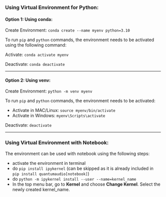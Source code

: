 ### Using Virtual Environment for Python:

#### Option 1: Using conda:
Create Environment: ```conda create --name myenv python=3.10``` <br>

To run `pip` and `python` commands, the environment needs to be activated using the following command: <br>


Activate:  ```conda activate myenv``` <br>

Deactivate: ```conda deactivate```

---

#### Option 2: Using venv:
Create Environment: ```python -m venv myenv``` <br>

To run `pip` and `python` commands, the environment needs to be activated:
  - Activate in MAC/Linux: ```source myenv/bin/activate``` <br>
  - Activate in Windows:  ```myenv\Scripts\activate```

Deactivate: ```deactivate```

---

### Using Virtual Environment with Notebook:
The environment can be used with notebook using the following steps:

- activate the environment in terminal
- do ```pip install ipykernel``` (can be skipped as it is already included in ```pip install quantumaudio[notebook]```)
- do ```python -m ipykernel install --user --name=kernel_name```
- In the top menu bar, go to **Kernel** and choose **Change Kernel**. Select the newly created kernel_name.  
